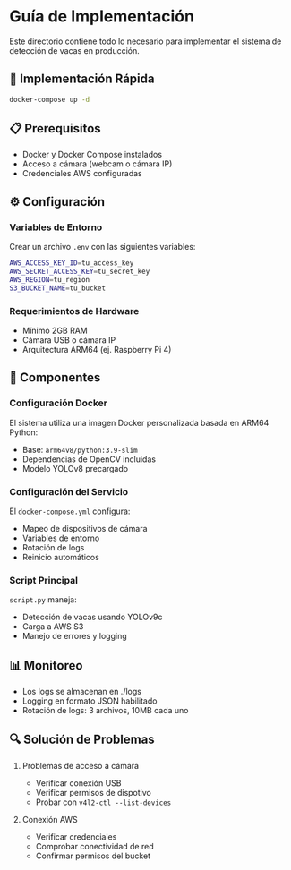 # Guía de Implementación

Este directorio contiene todo lo necesario para implementar el sistema de detección de vacas en producción.

## 🚀 Implementación Rápida

```bash
docker-compose up -d
```

## 📋 Prerequisitos

- Docker y Docker Compose instalados
- Acceso a cámara (webcam o cámara IP)
- Credenciales AWS configuradas

## ⚙️ Configuración

### Variables de Entorno

Crear un archivo `.env` con las siguientes variables:

```bash
AWS_ACCESS_KEY_ID=tu_access_key
AWS_SECRET_ACCESS_KEY=tu_secret_key
AWS_REGION=tu_region
S3_BUCKET_NAME=tu_bucket
```

### Requerimientos de Hardware

- Mínimo 2GB RAM
- Cámara USB o cámara IP
- Arquitectura ARM64 (ej. Raspberry Pi 4)

## 🔧 Componentes

### Configuración Docker

El sistema utiliza una imagen Docker personalizada basada en ARM64 Python:

- Base: `arm64v8/python:3.9-slim`
- Dependencias de OpenCV incluidas
- Modelo YOLOv8 precargado

### Configuración del Servicio

El `docker-compose.yml` configura:

- Mapeo de dispositivos de cámara
- Variables de entorno
- Rotación de logs
- Reinicio automáticos

### Script Principal

`script.py` maneja:

- Detección de vacas usando YOLOv9c
- Carga a AWS S3
- Manejo de errores y logging

## 📊 Monitoreo

- Los logs se almacenan en ./logs
- Logging en formato JSON habilitado
- Rotación de logs: 3 archivos, 10MB cada uno

## 🔍 Solución de Problemas

1. Problemas de acceso a cámara

   - Verificar conexión USB
   - Verificar permisos de dispotivo
   - Probar con `v4l2-ctl --list-devices`

2. Conexión AWS

   - Verificar credenciales
   - Comprobar conectividad de red
   - Confirmar permisos del bucket
